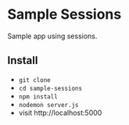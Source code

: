 # Sample Sessions

Sample app using sessions.

## Install

  * `git clone`
  * `cd sample-sessions`
  * `npm install`
  * `nodemon server.js`
  * visit http://localhost:5000
